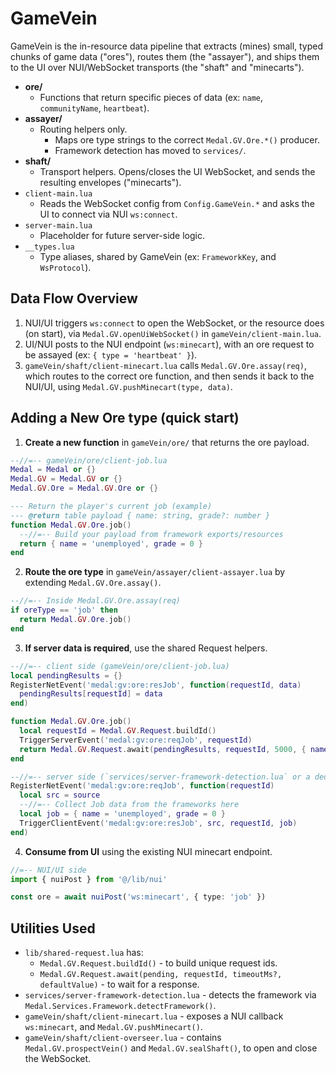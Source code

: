 # GameVein

GameVein is the in-resource data pipeline that extracts (mines) small, typed chunks of game data ("ores"), routes them (the "assayer"), and ships them to the UI over NUI/WebSocket transports (the "shaft" and "minecarts").

- __ore/__
  - Functions that return specific pieces of data (ex: `name`, `communityName`, `heartbeat`).
- __assayer/__
  - Routing helpers only. 
    - Maps ore type strings to the correct `Medal.GV.Ore.*()` producer.
    - Framework detection has moved to `services/`.
- __shaft/__
  - Transport helpers. Opens/closes the UI WebSocket, and sends the resulting envelopes ("minecarts").
- `client-main.lua`
  - Reads the WebSocket config from `Config.GameVein.*` and asks the UI to connect via NUI `ws:connect`.
- `server-main.lua`
  - Placeholder for future server-side logic.
- `__types.lua`
  - Type aliases, shared by GameVein (ex: `FrameworkKey`, and `WsProtocol`).

## Data Flow Overview

1) NUI/UI triggers `ws:connect` to open the WebSocket, or the resource does (on start), via `Medal.GV.openUiWebSocket()` in `gameVein/client-main.lua`.
2) UI/NUI posts to the NUI endpoint (`ws:minecart`), with an ore request to be assayed (ex: `{ type = 'heartbeat' }`).
3) `gameVein/shaft/client-minecart.lua` calls `Medal.GV.Ore.assay(req)`, which routes to the correct ore function, and then sends it back to the NUI/UI, using `Medal.GV.pushMinecart(type, data)`.

## Adding a New Ore type (quick start)

1) __Create a new function__ in `gameVein/ore/` that returns the ore payload.

```lua
--//=-- gameVein/ore/client-job.lua
Medal = Medal or {}
Medal.GV = Medal.GV or {}
Medal.GV.Ore = Medal.GV.Ore or {}

--- Return the player's current job (example)
--- @return table payload { name: string, grade?: number }
function Medal.GV.Ore.job()
  --//=-- Build your payload from framework exports/resources
  return { name = 'unemployed', grade = 0 }
end
```

2) __Route the ore type__ in `gameVein/assayer/client-assayer.lua` by extending `Medal.GV.Ore.assay()`.

```lua
--//=-- Inside Medal.GV.Ore.assay(req)
if oreType == 'job' then
  return Medal.GV.Ore.job()
end
```

3) __If server data is required__, use the shared Request helpers.

```lua
--//=-- client side (gameVein/ore/client-job.lua)
local pendingResults = {}
RegisterNetEvent('medal:gv:ore:resJob', function(requestId, data)
  pendingResults[requestId] = data
end)

function Medal.GV.Ore.job()
  local requestId = Medal.GV.Request.buildId()
  TriggerServerEvent('medal:gv:ore:reqJob', requestId)
  return Medal.GV.Request.await(pendingResults, requestId, 5000, { name = 'unknown' })
end
```

```lua
--//=-- server side (`services/server-framework-detection.lua` or a dedicated server file)
RegisterNetEvent('medal:gv:ore:reqJob', function(requestId)
  local src = source
  --//=-- Collect Job data from the frameworks here
  local job = { name = 'unemployed', grade = 0 }
  TriggerClientEvent('medal:gv:ore:resJob', src, requestId, job)
end)
```

4) __Consume from UI__ using the existing NUI minecart endpoint.

```ts
//=-- NUI/UI side
import { nuiPost } from '@/lib/nui'

const ore = await nuiPost('ws:minecart', { type: 'job' })
```

## Utilities Used

- `lib/shared-request.lua` has:
  - `Medal.GV.Request.buildId()` - to build unique request ids.
  - `Medal.GV.Request.await(pending, requestId, timeoutMs?, defaultValue)` - to wait for a response.
- `services/server-framework-detection.lua` - detects the framework via `Medal.Services.Framework.detectFramework()`.
- `gameVein/shaft/client-minecart.lua` - exposes a NUI callback `ws:minecart`, and `Medal.GV.pushMinecart()`.
- `gameVein/shaft/client-overseer.lua` - contains `Medal.GV.prospectVein()` and `Medal.GV.sealShaft()`, to open and close the WebSocket.
